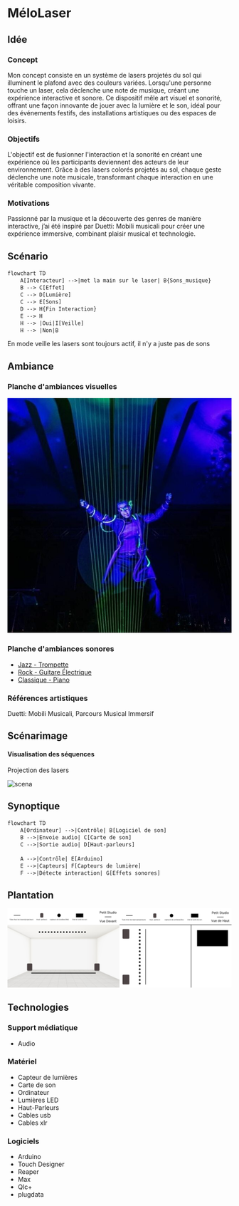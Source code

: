 # MéloLaser
## Idée
### Concept
Mon concept consiste en un système de lasers projetés du sol qui illuminent le plafond avec des couleurs variées. Lorsqu'une personne touche un laser, cela déclenche une note de musique, créant une expérience interactive et sonore. Ce dispositif mêle art visuel et sonorité, offrant une façon innovante de jouer avec la lumière et le son, idéal pour des événements festifs, des installations artistiques ou des espaces de loisirs.

### Objectifs
L'objectif est de fusionner l'interaction et la sonorité en créant une expérience où les participants deviennent des acteurs de leur environnement. Grâce à des lasers colorés projetés au sol, chaque geste déclenche une note musicale, transformant chaque interaction en une véritable composition vivante.

### Motivations
Passionné par la musique et la découverte des genres de manière interactive, j’ai été inspiré par Duetti: Mobili musicali pour créer une expérience immersive, combinant plaisir musical et technologie.

## Scénario
````mermaid
flowchart TD
    A[Interacteur] -->|met la main sur le laser| B{Sons_musique}
    B --> C[Effet]
    C --> D[Lumière]
    C --> E[Sons]
    D --> H{Fin Interaction}
    E --> H
    H --> |Oui|I[Veille]
    H --> |Non|B
````
En mode veille les lasers sont toujours actif, il n'y a juste pas de sons

## Ambiance
### Planche d'ambiances visuelles
![scena](media/laser.jpg)

### Planche d'ambiances sonores

- [Jazz - Trompette](https://www.youtube.com/watch?v=US2uDbkiMPQ)
- [Rock - Guitare Électrique](https://www.youtube.com/watch?v=LTeW10EefKI)
- [Classique - Piano](https://www.youtube.com/watch?v=xejeEtdfgZY)


### Références artistiques
Duetti: Mobili Musicali, Parcours Musical Immersif

## Scénarimage
#### Visualisation des séquences
Projection des lasers

![scena](media/scénarimage.png)

## Synoptique
````mermaid
flowchart TD
    A[Ordinateur] -->|Contrôle| B[Logiciel de son]
    B -->|Envoie audio| C[Carte de son]
    C -->|Sortie audio| D[Haut-parleurs]
    
    A -->|Contrôle| E[Arduino]
    E -->|Capteurs| F[Capteurs de lumière]
    F -->|Détecte interaction| G[Effets sonores]
````

## Plantation
![plantation](media/plantation-v2.jpg)

## Technologies
### Support médiatique
- Audio

### Matériel
- Capteur de lumières
- Carte de son
- Ordinateur
- Lumières LED
- Haut-Parleurs
- Cables usb
- Cables xlr

### Logiciels
- Arduino
- Touch Designer
- Reaper
- Max
- Qlc+
- plugdata
